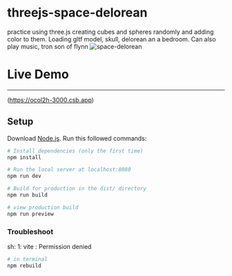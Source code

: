 # threejs-space-delorean

practice using three.js
creating cubes and spheres randomly and adding color to them. Loading 
gltf model, skull, delorean an a bedroom. Can also play music, tron son of flynn
![space-delorean](https://user-images.githubusercontent.com/88498400/233763455-72bef375-d325-4c1a-9121-093a7f0f0395.gif)

# Live Demo
---
(https://ocol2h-3000.csb.app)

## Setup
Download [Node.js](https://nodejs.org/en/download/).
Run this followed commands:

``` bash
# Install dependencies (only the first time)
npm install

# Run the local server at localhost:8080
npm run dev

# Build for production in the dist/ directory
npm run build
```


``` bash
# view production build 
npm run preview
```
### Troubleshoot
sh: 1: vite : Permission denied
``` bash
# in terminal  
npm rebuild
```
